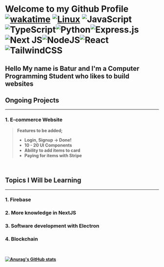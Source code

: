 # Welcome to my Github Profile <br><b>[![wakatime](https://wakatime.com/badge/user/f75b8a48-9a8e-4a2c-b906-791986adff83.svg)](https://wakatime.com/@f75b8a48-9a8e-4a2c-b906-791986adff83) [![Linux](https://svgshare.com/i/Zhy.svg)](https://svgshare.com/i/Zhy.svg) ![JavaScript](https://img.shields.io/badge/javascript-%23323330.svg?style=for-the-badge&logo=javascript&logoColor=%23F7DF1E)![TypeScript](https://img.shields.io/badge/typescript-%23007ACC.svg?style=for-the-badge&logo=typescript&logoColor=white)![Python](https://img.shields.io/badge/python-3670A0?style=for-the-badge&logo=python&logoColor=ffdd54)![Express.js](https://img.shields.io/badge/express.js-%23404d59.svg?style=for-the-badge&logo=express&logoColor=%2361DAFB)![Next JS](https://img.shields.io/badge/Next-black?style=for-the-badge&logo=next.js&logoColor=white)![NodeJS](https://img.shields.io/badge/node.js-6DA55F?style=for-the-badge&logo=node.js&logoColor=white)![React](https://img.shields.io/badge/react-%2320232a.svg?style=for-the-badge&logo=react&logoColor=%2361DAFB)![TailwindCSS](https://img.shields.io/badge/tailwindcss-%2338B2AC.svg?style=for-the-badge&logo=tailwind-css&logoColor=white)



## Hello My name is Batur and I'm a Computer Programming Student who likes to build websites


## Ongoing Projects
---
### 1. **E-commerce Website**
> Features to be added;
>
> - Login, Signup -> Done!
> - 10 - 20 UI Components 
> - Ability to add items to card
> - Paying for items with Stripe

<br>

## Topics I Will be Learning
---
### 1. **Firebase**
### 2. **More knowledge in NextJS**
### 3. **Software development with Electron**
### 4. **Blockchain**

<br>

         

[![Anurag's GitHub stats](https://github-readme-stats.vercel.app/api?username=oguzBatur)](https://github.com/anuraghazra/github-readme-stats)
